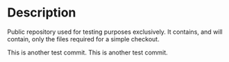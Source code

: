 # Description


Public repository used for testing purposes exclusively. It contains, and will contain, only the files required for a simple checkout.

This is another test commit.
This is another test commit.
